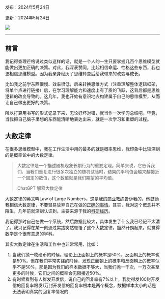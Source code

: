 发布：2024年5月24日

更新：2024年5月24日

![](https://rolen.wiki/wp-content/uploads/2024/05/law-of-large-numbers.jpeg)

---

## 前言

我记得查理芒格说过类似这样的话，就是一个人的一生只要掌握几百个思维模型就能做出更加正确的决策。对此，我深表赞同。比起相信命运、性格这些东西，我也更相信思维模型。因为我亲身经历了思维转变后给我带来的改变与成长。

比如我之前学东西很慢、效率很低，后来转换思维方式（注重理解整体逻辑框架，将单个点进行链接）后，在学习理解能力和速度上有了质的飞跃，这背后都是思维逻辑的改变导致的。这几年，我也开始有意识地去构建属于自己的思维模型，从而让自己做出更好的决策。

所以打算用书写的形式记录下来，无论好坏对错，就当作一次学习总结吧。毕竟，当我把自己脑子里想的东西能清晰地表达出来，就是一次学习和重塑的过程。

## 大数定律

在很多思维模型中，我在工作生活中用的最多的就是概率思维，我印象中比较深刻的是概率论中的大数定律。

> 大数定律是一个描述随机现象长期行为的重要定理。简单来说，它告诉我们，当我们重复进行很多次独立的随机试验时，结果的平均值会越来越接近一个固定的数值，这个数值就是我们期望的平均值。
> 
> ChatGPT 解释大数定律

大数定律的英文叫Law of Large Numbers，这是[我的商业教练](https://rolen.wiki/my-business-coach/)告诉我的，他鼓励我相信大数定律，不要轻易放弃自己在做的[正确的事情](https://rolen.wiki/what-is-the-right-things/)。其实，我对这个概念并不陌生，几年前就深刻认识到，主要来源于我的[科研经历](https://rolen.wiki/research/)。

我记得那时自己在做一个系统，然后数据比较大，具体发生了什么我已经记不太清了。我只记得在某一刻通过实践突然顿悟了这个大数定律，豁然开朗起来，就觉得数学是个很有意思的学科。

其实大数定律在生活和工作中也非常常用，比如：

1. 当我们抛一枚硬币的时候，理论上正面朝上的概率是50%，反面朝上的概率也是50%。但在我们平常实践的时候，发现正面朝上的概率和反面朝上的概率似乎不是50%，那是因为我们的样本数据不够大，当我们抛一千次，一万次甚至更多的时候，它们之间的概率会无限接近50%。
2. 有时候看到有人群发开发信，说自己的回复率有7%以上，我觉得发100封开发信的回复率跟发1万封开发信的回复率根本是两个概念，数据样本太小的话是无法表明真实的回复率情况的